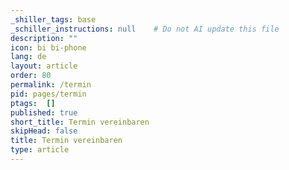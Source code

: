 ```yaml
---
_shiller_tags: base
_schiller_instructions: null    # Do not AI update this file
description: ""
icon: bi bi-phone
lang: de
layout: article
order: 80
permalink: /termin
pid: pages/termin
ptags:  []
published: true
short_title: Termin vereinbaren
skipHead: false
title: Termin vereinbaren
type: article
---
```


<script>
window.location.href = "{{site.data.general.termin_url}}";
</script>

